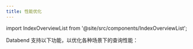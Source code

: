 ```yaml
---
title: 性能优化
---
```


import IndexOverviewList from '@site/src/components/IndexOverviewList';

Databend 支持以下功能，以优化各种场景下的查询性能：

<IndexOverviewList />
